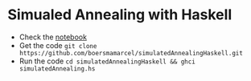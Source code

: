 # Simualed Annealing with Haskell

* Check the [notebook](http://nbviewer.ipython.org/github/boersmamarcel/simulatedAnnealingHaskell/blob/master/Traveling%20sales%20man%20problem%20with%20simulated%20annealing.ipynb)
* Get the code ```git clone https://github.com/boersmamarcel/simulatedAnnealingHaskell.git```
* Run the code `cd simulatedAnnealingHaskell && ghci simulatedAnnealing.hs`


